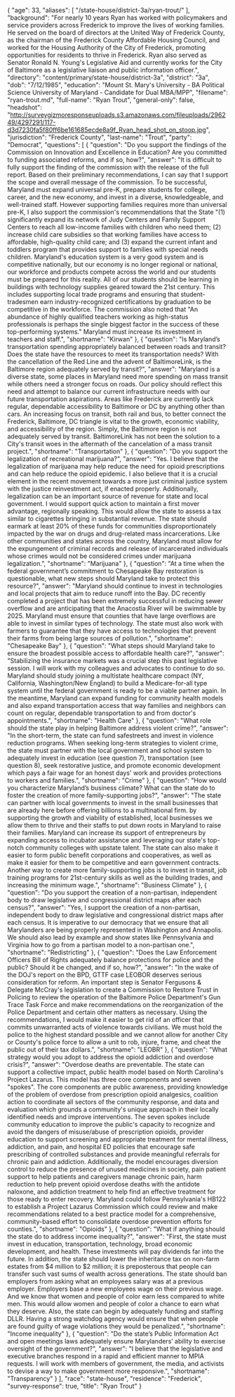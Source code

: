 {
  "age": 33,
  "aliases": [
    "/state-house/district-3a/ryan-trout/"
  ],
  "background": "For nearly 10 years Ryan has worked with policymakers and service providers across Frederick to improve the lives of working families.  He served on the board of directors at the United Way of Frederick County, as the chairman of the Frederick County Affordable Housing Council, and worked for the Housing Authority of the City of Frederick, promoting opportunities for residents to thrive in Frederick. Ryan also served as Senator Ronald N. Young's Legislative Aid and currently works for the City of Baltimore as a legislative liaison and public information officer.",
  "directory": "content/primary/state-house/district-3a",
  "district": "3a",
  "dob": "7/12/1985",
  "education": "Mount St. Mary's University - BA Political Science University of Maryland - Candidate for Dual MBA/MPP",
  "filename": "ryan-trout.md",
  "full-name": "Ryan Trout",
  "general-only": false,
  "headshot": "http://surveygizmoresponseuploads.s3.amazonaws.com/fileuploads/296249/4297291/117-d3d7230fa5f80ff6be161685ecde8a9f_Ryan_head_shot_on_stoop.jpg",
  "jurisdiction": "Frederick County",
  "last-name": "Trout",
  "party": "Democrat",
  "questions": [
    {
      "question": "Do you support the findings of the Commission on Innovation and Excellence in Education? Are you committed to funding associated reforms, and if so, how?",
      "answer": "It is difficult to fully support the finding of the commission with the release of the full report. Based on their preliminary recommendations, I can say that I support the scope and overall message of the commission. To be successful, Maryland must expand universal pre-K, prepare students for college, career, and the new economy, and invest in a diverse, knowledgeable, and well-trained staff. However supporting families requires more than universal pre-K, I also support the commission's recommendations that the State \"(1) significantly expand its network of Judy Centers and Family Support Centers to reach all low-income families with children who need them; (2) increase child care subsidies so that working families have access to affordable, high-quality child care; and (3) expand the current infant and toddlers program that provides support to families with special needs children. Maryland's education system is a very good system and is competitive nationally, but our economy is no longer regional or national, our workforce and products compete across the world and our students must be prepared for this reality. All of our students should be learning in buildings with technology supplies geared toward the 21st century. This includes supporting local trade programs and ensuring that student-tradesmen earn industry-recognized certifications by graduation to be competitive in the workforce.  The commission also noted that \"An abundance of highly qualified teachers working as high-status professionals is perhaps the single biggest factor in the success of these top-performing systems.\" Maryland must increase its investment in teachers and staff.",
      "shortname": "Kirwan"
    },
    {
      "question": "Is Maryland’s transportation spending appropriately balanced between roads and transit? Does the state have the resources to meet its transportation needs? With the cancellation of the Red Line and the advent of BaltimoreLink, is the Baltimore region adequately served by transit?",
      "answer": "Maryland is a diverse state, some places in Maryland need more spending on mass transit while others need a stronger focus on roads. Our policy should reflect this need and attempt to balance our current infrastructure needs with our future transportation aspirations. Areas like Frederick are currently lack regular, dependable accessibility to Baltimore or DC by anything other than cars. An increasing focus on transit, both rail and bus, to better connect the Frederick, Baltimore, DC triangle is vital to the growth, economic viability, and accessibility of the region.  Simply, the Baltimore region is not adequately served by transit. BaltimoreLink has not been the solution to a City's transit woes in the aftermath of the cancelation of a mass transit project.",
      "shortname": "Transportation"
    },
    {
      "question": "Do you support the legalization of recreational marijuana?",
      "answer": "Yes. I believe that the legalization of marijuana may help reduce the need for opioid prescriptions and can help reduce the opioid epidemic.  I also believe that it is a crucial element in the recent movement towards a more just criminal justice system with the justice reinvestment act, if enacted properly. Additionally, legalization can be an important source of revenue for state and local government. I would support quick action to maintain a first mover advantage, regionally speaking. This would allow the state to assess a tax similar to cigarettes bringing in substantial revenue. The state should earmark at least 20% of these funds for communities disproportionately impacted by the war on drugs and drug-related mass incarcerations. Like other communities and states across the country, Maryland must allow for the expungement of criminal records and release of incarcerated individuals whose crimes would not be considered crimes under marijuana legalization.",
      "shortname": "Marijuana"
    },
    {
      "question": "At a time when the federal government’s commitment to Chesapeake Bay restoration is questionable, what new steps should Maryland take to protect this resource?",
      "answer": "Maryland should continue to invest in technologies and local projects that aim to reduce runoff into the Bay. DC recently completed a project that has been extremely successful in reducing sewer overflow and are anticipating that the Anacostia River will be swimmable by 2025. Maryland must ensure that counties that have large overflows are able to invest in similar types of technology. The state must also work with farmers to guarantee that they have access to technologies that prevent their farms from being large sources of pollution.",
      "shortname": "Chesapeake Bay"
    },
    {
      "question": "What steps should Maryland take to ensure the broadest possible access to affordable health care?",
      "answer": "Stabilizing the insurance markets was a crucial step this past legislative session. I will work with my colleagues and advocates to continue to do so. Maryland should study joining a multistate healthcare compact (NY, California, Washington/New England) to build a Medicare-for-all type system until the federal government is ready to be a viable partner again.  In the meantime, Maryland can expand funding for community health models and also expand transportation access that way families and neighbors can count on regular, dependable transportation to and from doctor's appointments.",
      "shortname": "Health Care"
    },
    {
      "question": "What role should the state play in helping Baltimore address violent crime?",
      "answer": "In the short-term, the state can fund safestreets and invest in violence reduction programs. When seeking long-term strategies to violent crime, the state must partner with the local government and school system to adequately invest in education (see question 7), transportation (see question 8), seek restorative justice, and promote economic development which pays a fair wage for an honest days' work and provides protections to workers and families.",
      "shortname": "Crime"
    },
    {
      "question": "How would you characterize Maryland’s business climate? What can the state do to foster the creation of more family-supporting jobs?",
      "answer": "The state can partner with local governments to invest in the small businesses that are already here before offering billions to a multinational firm. by supporting the growth and viability of established, local businesses we allow them to thrive and their staffs to put down roots in Maryland to raise their families.  Maryland can increase its support of entrepreneurs by expanding access to incubator assistance and leveraging our state's top-notch community colleges with upstate talent.  The state can also make it easier to form public benefit corporations and cooperatives, as well as make it easier for them to be competitive and earn government contracts. Another way to create more family-supporting jobs is to invest in transit, job training programs for 21st-century skills as well as the building trades, and increasing the minimum wage.",
      "shortname": "Business Climate"
    },
    {
      "question": "Do you support the creation of a non-partisan, independent body to draw legislative and congressional district maps after each census?",
      "answer": "Yes, I support the creation of a non-partisan, independent body to draw legislative and congressional district maps after each census. It is imperative to our democracy that we ensure that all Marylanders are being properly represented in Washington and Annapolis. We should also lead by example and show states like Pennsylvania and Virginia how to go from a partisan model to a non-partisan one.",
      "shortname": "Redistricting"
    },
    {
      "question": "Does the Law Enforcement Officers Bill of Rights adequately balance protections for police and the public? Should it be changed, and if so, how?",
      "answer": "In the wake of the DOJ's report on the BPD, GTTF case LEOBOR deserves serious consideration for reform. An important step is Senator Fergusons & Delegate McCray's legislation to create a Commission to Restore Trust in Policing to review the operation of the Baltimore Police Department's Gun Trace Task Force and make recommendations on the reorganization of the Police Department and certain other matters as necessary. Using the recommendations, I would make it easier to get rid of an officer that commits unwarranted acts of violence towards civilians. We must hold the police to the highest standard possible and we cannot allow for another City or County's police force to allow a unit to rob, injure, frame, and cheat the public out of their tax dollars.",
      "shortname": "LEOBR"
    },
    {
      "question": "What strategy would you adopt to address the opioid addiction and overdose crisis?",
      "answer": "Overdose deaths are preventable. The state can support a collective impact, public health model based on North Carolina's Project Lazarus. This model has three core components and seven \"spokes\". The core components are public awareness, providing knowledge of the problem of overdose from prescription opioid analgesics, coalition action to coordinate all sectors of the community response, and data and evaluation which grounds a community's unique approach in their locally identified needs and improve interventions. The seven spokes include community education to improve the public's capacity to recognize and avoid the dangers of misuse/abuse of prescription opioids, provider education to support screening and appropriate treatment for mental illness, addiction, and pain, and hospital ED policies that encourage safe prescribing of controlled substances and provide meaningful referrals for chronic pain and addiction. Additionally, the model encourages diversion control to reduce the presence of unused medicines in society, pain patient support to help patients and caregivers manage chronic pain, harm reduction to help prevent opioid overdose deaths with the antidote naloxone, and addiction treatment to help find an effective treatment for those ready to enter recovery. Maryland could follow Pennsylvania's HB122 to establish a Project Lazarus Commission which could review and make recommendations related to a best practice model for a comprehensive, community-based effort to consolidate overdose prevention efforts for counties.",
      "shortname": "Opioids"
    },
    {
      "question": "What if anything should the state do to address income inequality?",
      "answer": "First, the state must invest in education, transportation, technology, broad economic development, and health. These investments will pay dividends far into the future. In addition, the state should lower the inheritance tax on non-farm estates from $4 million to $2 million; it is preposterous that people can transfer such vast sums of wealth across generations. The state should ban employers from asking what an employees salary was at a previous employer. Employers base a new employees wage on their previous wage. And we know that women and people of color earn less compared to white men. This would allow women and people of color a chance to earn what they deserve. Also, the state can begin by adequately funding and staffing DLLR. Having a strong watchdog agency would ensure that when people are found guilty of wage violations they would be penalized.",
      "shortname": "Income inequality"
    },
    {
      "question": "Do the state’s Public Information Act and open meetings laws adequately ensure Marylanders’ ability to exercise oversight of the government?",
      "answer": "I believe that the legislative and executive branches respond in a rapid and efficient manner to MPIA requests. I will work with members of government, the media, and activists to devise a way to make government more responsive.",
      "shortname": "Transparency"
    }
  ],
  "race": "state-house",
  "residence": "Frederick",
  "survey-response": true,
  "title": "Ryan Trout"
}
